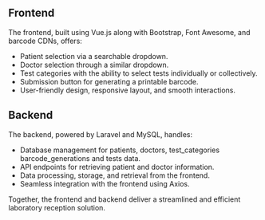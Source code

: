 ## Frontend

The frontend, built using Vue.js along with Bootstrap, Font Awesome, and barcode CDNs, offers:

- Patient selection via a searchable dropdown.
- Doctor selection through a similar dropdown.
- Test categories with the ability to select tests individually or collectively.
- Submission button for generating a printable barcode.
- User-friendly design, responsive layout, and smooth interactions.

## Backend

The backend, powered by Laravel and MySQL, handles:

- Database management for patients, doctors, test_categories barcode_generations and tests data.
- API endpoints for retrieving patient and doctor information.
- Data processing, storage, and retrieval from the frontend.
- Seamless integration with the frontend using Axios.

Together, the frontend and backend deliver a streamlined and efficient laboratory reception solution.
